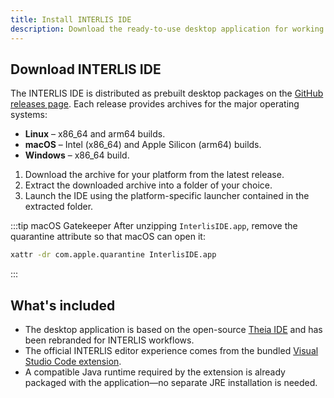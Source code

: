 ```yaml
---
title: Install INTERLIS IDE
description: Download the ready-to-use desktop application for working with INTERLIS projects.
---
```


## Download INTERLIS IDE

The INTERLIS IDE is distributed as prebuilt desktop packages on the [GitHub releases page](https://github.com/edigonzales/theia-ide/releases). Each release provides archives for the major operating systems:

- **Linux** – x86_64 and arm64 builds.
- **macOS** – Intel (x86_64) and Apple Silicon (arm64) builds.
- **Windows** – x86_64 build.

1. Download the archive for your platform from the latest release.
2. Extract the downloaded archive into a folder of your choice.
3. Launch the IDE using the platform-specific launcher contained in the extracted folder.

:::tip macOS Gatekeeper
After unzipping `InterlisIDE.app`, remove the quarantine attribute so that macOS can open it:

```bash
xattr -dr com.apple.quarantine InterlisIDE.app
```
:::

## What's included

- The desktop application is based on the open-source [Theia IDE](https://github.com/eclipse-theia/theia-ide) and has been rebranded for INTERLIS workflows.
- The official INTERLIS editor experience comes from the bundled [Visual Studio Code extension](https://marketplace.visualstudio.com/items?itemName=edigonzales.interlis-editor).
- A compatible Java runtime required by the extension is already packaged with the application—no separate JRE installation is needed.
